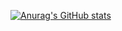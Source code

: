 [![Anurag's GitHub stats](https://github-readme-stats.vercel.app/api?username=KingLou4329)](https://github.com/anuraghazra/github-readme-stats)
